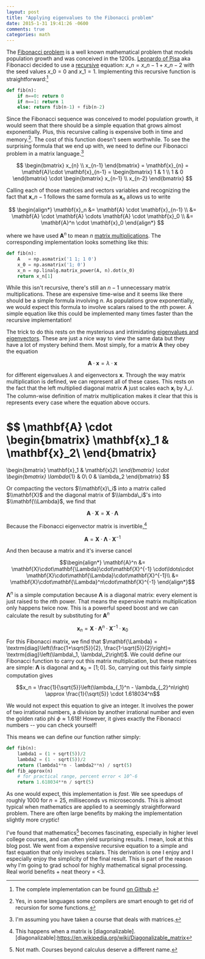 ```yaml
---
layout: post
title: "Applying eigenvalues to the Fibonacci problem"
date: 2015-1-31 19:41:26 -0600
comments: true
categories: math
---
```


The [Fibonacci problem] is a well known mathematical problem that models
population growth and was conceived in the 1200s. [Leonardo of Pisa] aka
Fibonacci decided to use a [recursive] equation: $x\_{n} = x\_{n-1} + x\_{n-2}$
with the seed values $x\_0 = 0$ and $x\_1 = 1$. Implementing this recursive
function is straightforward:[^implement]

[recursive]:https://en.wikipedia.org/wiki/Recursion_(computer_science)
[Leonardo of Pisa]:https://en.wikipedia.org/wiki/Fibonacci
[Fibonacci problem]:https://en.wikipedia.org/wiki/Fibonacci_number

<!--More-->

```python
def fib(n):
    if n==0: return 0
    if n==1: return 1
    else: return fib(n-1) + fib(n-2)
```

Since the Fibonacci sequence was conceived to model population growth, it would
seem that there should be a simple equation that grows almost exponentially.
Plus, this recursive calling is expensive both in time and memory.[^compiler].
The cost of this function doesn't seem worthwhile. To see the surprising
formula that we end up with, we need to define our Fibonacci problem in a
matrix language.[^matrix]

[^matrix]:I'm assuming you have taken a course that deals with matrices.
[^compiler]:Yes, in some languages some compilers are smart enough to get rid of recursion for some functions.

$$
\begin{bmatrix}
x_{n} \\ x_{n-1}
\end{bmatrix} =
\mathbf{x}_{n} =
\mathbf{A}\cdot \mathbf{x}_{n-1} =
\begin{bmatrix}
1 & 1 \\ 1 & 0
\end{bmatrix} \cdot
\begin{bmatrix}
x_{n-1} \\ x_{n-2}
\end{bmatrix} 
$$

Calling each of those matrices and vectors variables and recognizing the fact
that $\mathbf{x}\_{n-1}$ follows the same formula as $\mathbf{x}_n$ allows us to write

$$
\begin{align*}
\mathbf{x}_n &= \mathbf{A} \cdot \mathbf{x}_{n-1} \\
&= \mathbf{A} \cdot \mathbf{A} \cdots \mathbf{A} \cdot \mathbf{x}_0 \\
&= \mathbf{A}^n \cdot \mathbf{x}_0
\end{align*}
$$

where we have used $\mathbf{A}^n$ to mean $n$ [matrix multiplications].
The corresponding implementation looks something like this:

[matrix multiplications]:https://en.wikipedia.org/wiki/Matrix_multiplication#Matrix_product_.28two_matrices.29

```python
def fib(n):
    A   = np.asmatrix('1 1; 1 0')
    x_0 = np.asmatrix('1; 0')
    x_n = np.linalg.matrix_power(A, n).dot(x_0)
    return x_n[1]
```

While this isn't recursive, there's still an $n-1$ unnecessary matrix
multiplications. These are expensive time-wise and it seems like there should
be a simple formula involving $n$. As populations grow exponentially, we would
expect this formula to involve scalars raised to the $n$th power. A simple
equation like this could be implemented many times faster than the recursive
implementation!

The trick to do this rests on the mysterious and intimidating 
[eigenvalues and eigenvectors]. These are just a nice way to view the same data but they have a lot of mystery
behind them. Most simply, for a matrix $\mathbf{A}$ they obey the equation

$$\mathbf{A}\cdot\mathbf{x} = \lambda \cdot\mathbf{x}$$

for different eigenvalues $\lambda$ and eigenvectors $\mathbf{x}$. Through the
way matrix multiplication is defined, we can represent all of these cases. This
rests on the fact that the left multiplied diagonal matrix $\mathbf{\Lambda}$
just scales each $\mathbf{x}_i$ by $\lambda\_i$.  The column-wise
definition of matrix multiplication makes it clear that this is represents
every case where the equation above occurs. 

[eigenvalues and eigenvectors]:https://en.wikipedia.org/wiki/Eigenvalues_and_eigenvectors

$$
\mathbf{A} \cdot
\begin{bmatrix}
\mathbf{x}_1 & \mathbf{x}_2\\
\end{bmatrix}
= 
\begin{bmatrix}
\mathbf{x}_1 & \mathbf{x}_2\\
\end{bmatrix}
\cdot
\begin{bmatrix}
\lambda_{1} & 0\\
0           & \lambda_2
\end{bmatrix}
$$

Or compacting the vectors $\\mathbf{x}\_i$ into a matrix called $\\mathbf{X}$ and
the diagonal matrix of $\\lambda\_i$'s into $\\mathbf{\\Lambda}$, we find that 

$$\mathbf{A}\cdot\mathbf{X} = \mathbf{X}\cdot\mathbf{\Lambda}$$

Because the Fibonacci eigenvector matrix is invertible,[^inv]

$$\mathbf{A} = \mathbf{X}\cdot\mathbf{\Lambda}\cdot\mathbf{X}^{-1}$$

[^inv]:This happens when a matrix is [diagonalizable].
[diagonalizable]:https://en.wikipedia.org/wiki/Diagonalizable_matrix

And then because a matrix and it's inverse cancel

$$\begin{align*}
\mathbf{A}^n &= \mathbf{X}\cdot\mathbf{\Lambda}\cdot\mathbf{X}^{-1}
\cdot\ldots\cdot
\mathbf{X}\cdot\mathbf{\Lambda}\cdot\mathbf{X}^{-1}\\
&= \mathbf{X}\cdot\mathbf{\Lambda}^n\cdot\mathbf{X}^{-1}
\end{align*}$$


$\mathbf{\Lambda}^n$ is a simple computation because $\mathbf{\Lambda}$ is a
diagonal matrix: every element is just raised to the $n$th power. That means
the expensive matrix multiplication only happens twice now. This is a powerful
speed boost and we can calculate the result by substituting for $\mathbf{A}^n$

$$\mathbf{x}_n = \mathbf{X}\cdot \mathbf{\Lambda}^n \cdot \mathbf{X}^{-1}\cdot\mathbf{x}_0$$

For this Fibonacci matrix, we find that 
$\mathbf{\Lambda} = \textrm{diag}\left(\frac{1+\sqrt{5}}{2}, \frac{1-\sqrt{5}}{2}\right)= \textrm{diag}\left(\lambda\_1, \lambda\_2\right)$.
We could define our Fibonacci function to carry out this matrix multiplication,
but these matrices are simple: $\mathbf{\Lambda}$ is diagonal and
$\mathbf{x}_0 = \left[1; 0\right]$.
So, carrying out this fairly simple computation gives

$$x_n = \frac{1}{\sqrt{5}}\left(\lambda_{_1}^n - \lambda_{_2}^n\right) \approx
\frac{1}{\sqrt{5}} \cdot 1.618034^n$$

We would not expect this equation to give an integer. It involves the power of
two irrational numbers, a division by another irrational number and even the
golden ratio phi $\phi \approx 1.618$! However, it gives exactly the Fibonacci
numbers -- you can check yourself!

This means we can define our function rather simply:

```python
def fib(n):
    lambda1 = (1 + sqrt(5))/2
    lambda2 = (1 - sqrt(5))/2
    return (lambda1**n - lambda2**n) / sqrt(5)
def fib_approx(n)
    # for practical range, percent error < 10^-6
    return 1.618034**n / sqrt(5)
```

As one would expect, this implementation is *fast*. We see speedups of roughly
$1000$ for $n=25$, milliseconds vs microseconds. This is almost typical when
mathematics are applied to a seemingly straightforward problem. There are often
large benefits by making the implementation slightly more cryptic!

I've found that mathematics[^math] becomes fascinating, especially in higher
level college courses, and can often yield surprising results. I mean, look at
this blog post. We went from a expensive recursive equation to a simple and
fast equation that only involves scalars. This derivation is one I enjoy and I
especially enjoy the simplicity of the final result. This is part of the reason
why I'm going to grad school for highly mathematical signal processing. Real
world benefits $+$ neat theory $=$ <3.

[systems]:https://en.wikipedia.org/wiki/Linear_system
[^math]:Not math. Courses beyond calculus deserve a different name.

[PageRank]:https://en.wikipedia.org/wiki/PageRank

[^implement]:The complete implementation can be found [on Github](https://github.com/scottsievert/scottsievert.github.io/blob/master/src/source/_posts/2014-fib.py).
